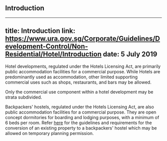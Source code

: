 
## Introduction
---
title: Introduction
link: https://www.ura.gov.sg/Corporate/Guidelines/Development-Control/Non-Residential/Hotel/Introduction
date: 5 July 2019
---

Hotel developments, regulated under the Hotels Licensing Act, are primarily public accommodation facilities for a commercial purpose. While Hotels are predominantly used as accommodation, other limited supporting commercial uses such as shops, restaurants, and bars may be allowed.

Only the commercial use component within a hotel development may be strata subdivided.

Backpackers' hostels, regulated under the Hotels Licensing Act, are also public accommodation facilities for a commercial purpose. They are open concept dormitories for boarding and lodging purposes, with a minimum of 6 beds per room. Refer [here](https://www.ura.gov.sg/Corporate/Property/Business/Change-Use-of-Property-for-Business/Assessment-Criteria) for the guidelines and requirements for the conversion of an existing property to a backpackers' hostel which may be allowed on temporary planning permission.
